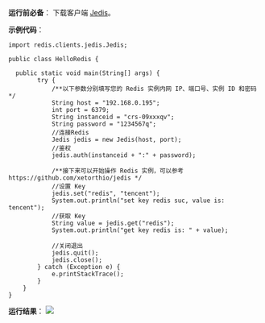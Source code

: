 **运行前必备**：
下载客户端 [Jedis](https://github.com/xetorthio/jedis/wiki/Getting-started)。

**示例代码**：

```
import redis.clients.jedis.Jedis;

public class HelloRedis {

  public static void main(String[] args) {
        try {
            /**以下参数分别填写您的 Redis 实例内网 IP、端口号、实例 ID 和密码*/
            String host = "192.168.0.195";
            int port = 6379;
            String instanceid = "crs-09xxxqv";
            String password = "1234567q";
            //连接Redis
            Jedis jedis = new Jedis(host, port);
            //鉴权
            jedis.auth(instanceid + ":" + password);

            /**接下来可以开始操作 Redis 实例，可以参考 https://github.com/xetorthio/jedis */
            //设置 Key
            jedis.set("redis", "tencent");
            System.out.println("set key redis suc, value is: tencent");
            //获取 Key
            String value = jedis.get("redis");
            System.out.println("get key redis is: " + value);

            //关闭退出
            jedis.quit();
            jedis.close();
        } catch (Exception e) {
            e.printStackTrace();
        }
    }
}
```

**运行结果**：
![](https://main.qcloudimg.com/raw/d6103ac896b55e6412a1dd172aedc412.jpg)
